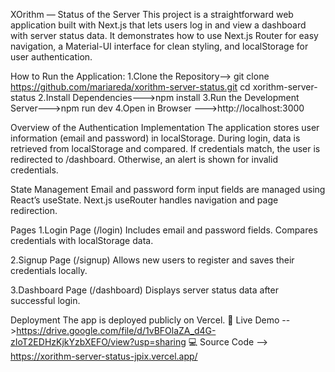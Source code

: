 XOrithm — Status of the Server
This project is a straightforward web application built with Next.js that lets users log in and view a dashboard with server status data.
It demonstrates how to use Next.js Router for easy navigation, a Material-UI interface for clean styling, and localStorage for user authentication.

How to Run the Application:
1.Clone the Repository-->
git clone https://github.com/mariareda/xorithm-server-status.git
cd xorithm-server-status
2.Install Dependencies--->npm install
3.Run the Development Server--->npm run dev
4.Open in Browser --->http://localhost:3000

 Overview of the Authentication Implementation
The application stores user information (email and password) in localStorage.
During login, data is retrieved from localStorage and compared.
If credentials match, the user is redirected to /dashboard.
Otherwise, an alert is shown for invalid credentials.

State Management
Email and password form input fields are managed using React’s useState.
Next.js useRouter handles navigation and page redirection.

Pages
1.Login Page (/login)
Includes email and password fields.
Compares credentials with localStorage data.

2.Signup Page (/signup)
Allows new users to register and saves their credentials locally.

3.Dashboard Page (/dashboard)
Displays server status data after successful login.

 Deployment
The app is deployed publicly on Vercel.
🔗 Live Demo -->https://drive.google.com/file/d/1vBFOlaZA_d4G-zIoT2EDHzKjkYzbXEFO/view?usp=sharing
💻 Source Code --> https://xorithm-server-status-jpix.vercel.app/
